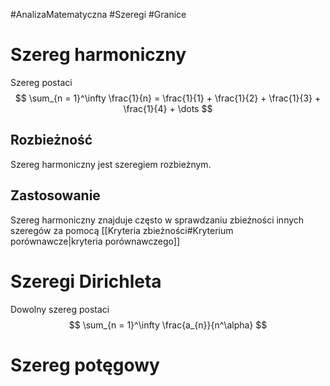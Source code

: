 #AnalizaMatematyczna #Szeregi #Granice
# Szereg harmoniczny
Szereg postaci
$$
\sum_{n = 1}^\infty \frac{1}{n} = \frac{1}{1} + \frac{1}{2} + \frac{1}{3} + \frac{1}{4} + \dots
$$

## Rozbieżność
Szereg harmoniczny jest szeregiem rozbieżnym.
## Zastosowanie
Szereg harmoniczny znajduje często w sprawdzaniu zbieżności innych szeregów za pomocą [[Kryteria zbieżności#Kryterium porównawcze|kryteria porównawczego]] 
# Szeregi Dirichleta
Dowolny szereg postaci
$$
\sum_{n = 1}^\infty \frac{a_{n}}{n^\alpha}
$$

# Szereg potęgowy